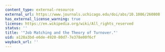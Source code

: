 ```yaml
---
content_type: external-resource
external_url: https://www.journals.uchicago.edu/doi/abs/10.1086/260808
has_external_license_warning: true
license: https://en.wikipedia.org/wiki/All_rights_reserved
status: ''
title: '"Job Matching and the Theory of Turnover."'
uid: a128a3bd-e6de-4920-80d7-7e378e00f6cf
wayback_url: ''
---
```

